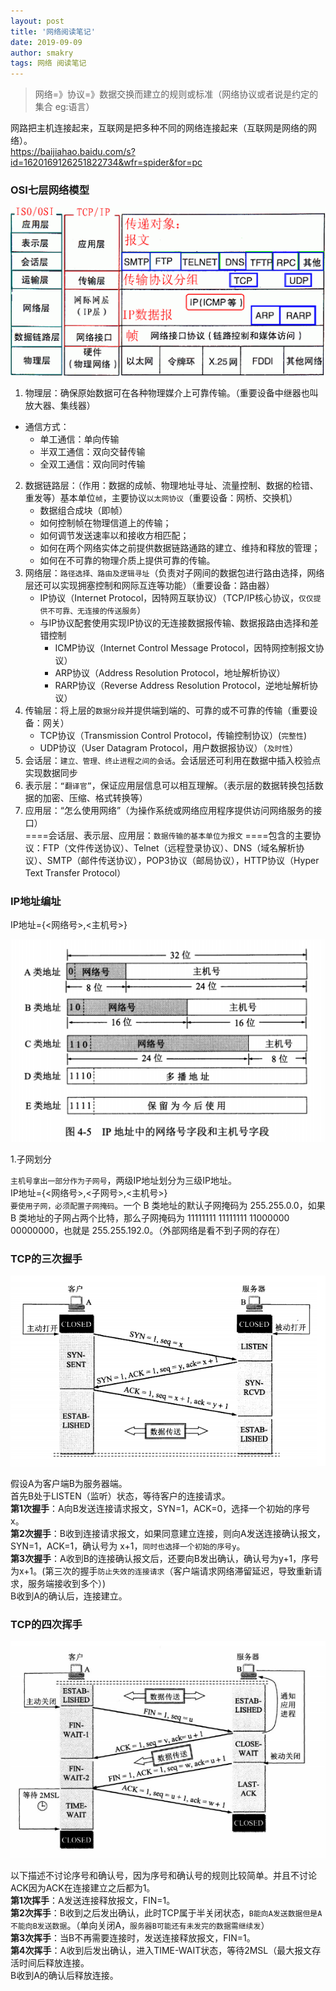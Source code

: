 ```yaml
---
layout: post
title: '网络阅读笔记'
date: 2019-09-09
author: smakry
tags: 网络 阅读笔记
---
```


> 网络=》协议=》数据交换而建立的规则或标准（网络协议或者说是约定的集合 eg:语言）

网路把主机连接起来，互联网是把多种不同的网络连接起来（互联网是网络的网络）。  
<https://baijiahao.baidu.com/s?id=1620169126251822734&wfr=spider&for=pc>

### OSI七层网络模型

![b+数据结构](https://github.com/smakry/smakry.github.io/raw/master/imags/osi%E4%B8%83%E5%B1%82%E7%BD%91%E7%BB%9C%E6%A8%A1%E5%9E%8B.png)

1. 物理层：确保原始数据可在各种物理媒介上可靠传输。（重要设备中继器也叫放大器、集线器） 
- 通信方式：
    - 单工通信：单向传输
    - 半双工通信：双向交替传输
    - 全双工通信：双向同时传输   
2. 数据链路层：（作用：数据的成帧、物理地址寻址、流量控制、数据的检错、重发等）基本单位`帧`，主要协议`以太网协议`（重要设备：网桥、交换机）
    - 数据组合成块（即帧）
    - 如何控制帧在物理信道上的传输；
    - 如何调节发送速率以和接收方相匹配；
    - 如何在两个网络实体之前提供数据链路通路的建立、维持和释放的管理；
    - 如何在不可靠的物理介质上提供可靠的传输。
3. 网络层：`路径选择、路由及逻辑寻址`（负责对子网间的数据包进行路由选择，网络层还可以实现拥塞控制和网际互连等功能）（重要设备：路由器）
    - IP协议（Internet Protocol，因特网互联协议）（TCP/IP核心协议，`仅仅提供不可靠、无连接的传送服务`）
    - 与IP协议配套使用实现IP协议的无连接数据报传输、数据报路由选择和差错控制
        - ICMP协议（Internet Control Message Protocol，因特网控制报文协议）
        - ARP协议（Address Resolution Protocol，地址解析协议）
        - RARP协议（Reverse Address Resolution Protocol，逆地址解析协议）
4. 传输层：将上层的`数据分段`并提供端到端的、可靠的或不可靠的传输（重要设备：网关）
    - TCP协议（Transmission Control Protocol，传输控制协议）(`完整性`)
    - UDP协议（User Datagram Protocol，用户数据报协议）（`及时性`）
5. 会话层：`建立、管理、终止进程之间的会话`。会话层还可利用在数据中插入校验点实现数据同步
6. 表示层：`“翻译官”`，保证应用层信息可以相互理解。（表示层的数据转换包括数据的加密、压缩、格式转换等）
7. 应用层：“怎么使用网络”（为操作系统或网络应用程序提供访问网络服务的接口）  
====会话层、表示层、应用层：`数据传输的基本单位为报文`
====包含的主要协议：FTP（文件传送协议）、Telnet（远程登录协议）、DNS（域名解析协议）、SMTP（邮件传送协议），POP3协议（邮局协议），HTTP协议（Hyper Text Transfer Protocol）

### IP地址编址

IP地址={<网络号>,<主机号>}  

![IP地址编址](https://github.com/smakry/smakry.github.io/raw/master/imags/IP%E5%9C%B0%E5%9D%80%E7%BD%91%E7%BB%9C%E5%8F%B7%E5%92%8C%E4%B8%BB%E6%9C%BA%E5%AD%97%E6%AE%B5.png)

1.子网划分  

`主机号拿出一部分作为子网号`，两级IP地址划分为三级IP地址。  
IP地址={<网络号>,<子网号>,<主机号>}  
`要使用子网，必须配置子网掩码`。一个 B 类地址的默认子网掩码为 255.255.0.0，如果 B 类地址的子网占两个比特，那么子网掩码为 11111111 11111111 11000000 00000000，也就是 255.255.192.0。（外部网络是看不到子网的存在）

### TCP的三次握手

![TCP三次握手](https://github.com/smakry/smakry.github.io/raw/master/imags/tcp.png)  

假设A为客户端B为服务器端。  
首先B处于LISTEN（监听）状态，等待客户的连接请求。  
**第1次握手**：A向B发送连接请求报文，SYN=1，ACK=0，选择一个初始的序号 x。  
**第2次握手**：B收到连接请求报文，如果同意建立连接，则向A发送连接确认报文，SYN=1，ACK=1，确认号为 x+1，`同时也选择一个初始的序号y`。  
**第3次握手**：A收到B的连接确认报文后，还要向B发出确认，确认号为y+1，序号为x+1。(第三次的握手`防止失效的连接请求`（客户端请求网络滞留延迟，导致重新请求，服务端接收到多个）)  
B收到A的确认后，连接建立。

### TCP的四次挥手

![TCP四次挥手](https://github.com/smakry/smakry.github.io/raw/master/imags/TCP%E6%8C%A5%E6%89%8B.png) 

以下描述不讨论序号和确认号，因为序号和确认号的规则比较简单。并且不讨论 ACK因为ACK在连接建立之后都为1。  
**第1次挥手**：A发送连接释放报文，FIN=1。  
**第2次挥手**：B收到之后发出确认，此时TCP属于半关闭状态，`B能向A发送数据但是A不能向B发送数据`。（单向关闭A，`服务器B可能还有未发完的数据需继续发`）  
**第3次挥手**：当B不再需要连接时，发送连接释放报文，FIN=1。  
**第4次挥手**：A收到后发出确认，进入TIME-WAIT状态，等待2MSL（最大报文存活时间后释放连接。  
B收到A的确认后释放连接。  


